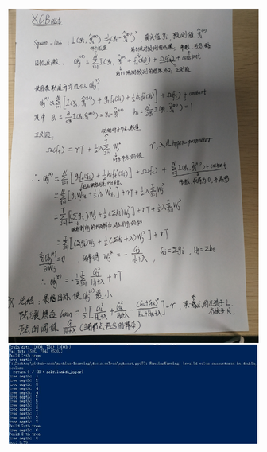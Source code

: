 ![image](https://github.com/XPping/machine-learning/raw/master/xgboost/algorithm/1.jpg) 
![image](https://github.com/XPping/machine-learning/raw/master/result/xgboost.jpg) 
